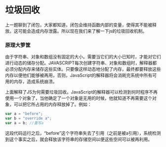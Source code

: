 # 垃圾回收

上一题聊到了闭包，大家都知道，闭包会维持函数内部的变量，使得其不能被释放。这可能会造成内存泄露。所以现在我们来了解一下js的垃圾回收机制。

### 原理大箩筐

由于字符串、对象和数组没有固定的大小。需要当它们的大小已知时，才能对它们进行动态的储存分配。JAVASCRIPT每次创建字符串、对象和数组时，解释器都必须分配内存来储存这些实体。只要像这样动态地分配了内存，最终都要释放这些内存以便他们能够被再用，否则，JavaScript的解释器将会消耗完系统中所有可用的内存，造成系统崩溃。

上面解释了JS为何需要垃圾回收。JavaScript的解释器可以检测到何时程序不再使用一个对象了，当他确定了一个对象是无用的时候，他就知道不再需要这个对象，可以把它所占用的内存释放掉了。例如：

```js
var a = "before";
var b = "override a";
var a = b; //重写a
```

这段代码运行之后，“before”这个字符串失去了引用（之前是被a引用），系统检测到这个事实之后，就会释放该字符串的存储空间以便这些空间可以被再利用。